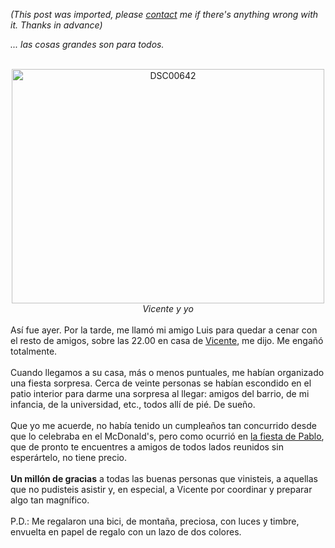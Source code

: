 *(This post was imported, please [contact](/#/contact) me if there's anything wrong with it. Thanks in advance)*

<span style="font-style: italic;">... las cosas grandes son para todos.</span><br /><br /><div style="text-align: center;"><a href="http://www.flickr.com/photos/marcoscobena/101287285/" title="Intercambio de fotos"><img src="http://farm1.static.flickr.com/35/101287285_fa896d4c34.jpg" alt="DSC00642" height="375" width="500" /></a><br /><span style="font-style: italic;">Vicente y yo</span><br /></div><br />Así fue ayer. Por la tarde, me llamó mi amigo Luis para quedar a cenar con el resto de amigos, sobre las 22.00 en casa de <a href="http://www.flickr.com/photos/18326966@N00/">Vicente</a>, me dijo. Me engañó totalmente.<br /><br />Cuando llegamos a su casa, más o menos puntuales, me habían organizado una fiesta sorpresa. Cerca de veinte personas se habían escondido en el patio interior para darme una sorpresa al llegar: amigos del barrio, de mi infancia, de la universidad, etc., todos allí de pié. De sueño.<br /><br />Que yo me acuerde, no había tenido un cumpleaños tan concurrido desde que lo celebraba en el McDonald's, pero como ocurrió en <a href="http://www.youcannoteatbits.org/Blog/Archives/2007-May.html#Sunday%2c+May+06%2c+2007">la fiesta de Pablo</a>, que de pronto te encuentres a amigos de todos lados reunidos sin esperártelo, no tiene precio.<br /><br /><span style="font-weight: bold;">Un millón de gracias</span> a todas las buenas personas que vinisteis, a aquellas que no pudisteis asistir y, en especial, a Vicente por coordinar y preparar algo tan magnífico.<br /><br />P.D.: Me regalaron una bici, de montaña, preciosa, con luces y timbre, envuelta en papel de regalo con un lazo de dos colores.